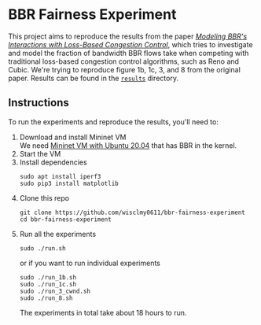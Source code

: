 # BBR Fairness Experiment

This project aims to reproduce the results from the paper [*Modeling BBR's Interactions with Loss-Based Congestion Control*](https://dl.acm.org/doi/10.1145/3355369.3355604), which tries to investigate and model the fraction of bandwidth BBR flows take when competing with traditional loss-based congestion control algorithms, such as Reno and Cubic. We're trying to reproduce figure 1b, 1c, 3, and 8 from the original paper. Results can be found in the [`results`](results) directory.

## Instructions

To run the experiments and reproduce the results, you'll need to:

1. Download and install Mininet VM  
    We need [Mininet VM with Ubuntu 20.04](https://github.com/mininet/mininet/releases/download/2.3.0/mininet-2.3.0-210211-ubuntu-20.04.1-legacy-server-amd64-ovf.zip) that has BBR in the kernel.
2. Start the VM
3. Install dependencies
    ```
    sudo apt install iperf3
    sudo pip3 install matplotlib
    ```
4. Clone this repo
    ```
    git clone https://github.com/wisclmy0611/bbr-fairness-experiment
    cd bbr-fairness-experiment
    ```
5. Run all the experiments
    ```
    sudo ./run.sh
    ```
    or if you want to run individual experiments
    ```
    sudo ./run_1b.sh
    sudo ./run_1c.sh
    sudo ./run_3_cwnd.sh
    sudo ./run_8.sh
    ```
    The experiments in total take about 18 hours to run.
